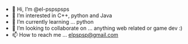 - 👋 Hi, I’m @el-pspspsps
- 👀 I’m interested in C++, python and Java 
- 🌱 I’m currently learning ... python 
- 💞️ I’m looking to collaborate on ... anything web related or game dev :) 
- 📫 How to reach me ... elpspsp@gmail.com 

<!---
el-pspspsps/el-pspspsps is a ✨ special ✨ repository because its `README.md` (this file) appears on your GitHub profile.
You can click the Preview link to take a look at your changes.
--->
